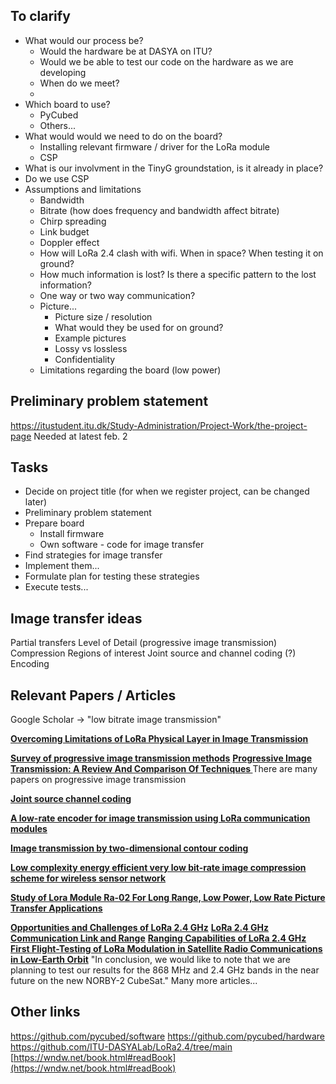 ## To clarify
- What would our process be?
	- Would the hardware be at DASYA on ITU?
	- Would we be able to test our code on the hardware as we are developing
	- When do we meet?
	- 
- Which board to use?
	- PyCubed
	- Others...
- What would would we need to do on the board?
	- Installing relevant firmware / driver for the LoRa module
	- CSP
- What is our involvment in the TinyG groundstation, is it already in place?
- Do we use CSP
- Assumptions and limitations
	- Bandwidth
	- Bitrate (how does frequency and bandwidth affect bitrate)
	- Chirp spreading
	- Link budget
	- Doppler effect
	- How will LoRa 2.4 clash with wifi. When in space? When testing it on ground?
	- How much information is lost? Is there a specific pattern to the lost information?
	- One way or two way communication?
	- Picture...
		- Picture size / resolution
		- What would they be used for on ground?
		- Example pictures
		- Lossy vs lossless
		- Confidentiality
	- Limitations regarding the board (low power)

## Preliminary problem statement
https://itustudent.itu.dk/Study-Administration/Project-Work/the-project-page
Needed at latest feb. 2
## Tasks
- Decide on project title (for when we register project, can be changed later)
- Preliminary problem statement
- Prepare board
	- Install firmware
	- Own software - code for image transfer
- Find strategies for image transfer
- Implement them...
- Formulate plan for testing these strategies
- Execute tests...

## Image transfer ideas

Partial transfers
Level of Detail (progressive image transmission)
Compression
Regions of interest
Joint source and channel coding (?)
Encoding

## Relevant Papers / Articles

Google Scholar -> "low bitrate image transmission"

**[Overcoming Limitations of LoRa Physical Layer in Image Transmission](https://www.mdpi.com/1424-8220/18/10/3257)**

**[Survey of progressive image transmission methods](https://onlinelibrary.wiley.com/doi/abs/10.1002/(SICI)1098-1098(1999)10:1%3C3::AID-IMA2%3E3.0.CO;2-E)**
**[Progressive Image Transmission: A Review And Comparison Of Techniques ](https://www.spiedigitallibrary.org/journals/optical-engineering/volume-26/issue-7/267581/Progressive-Image-Transmission-A-Review-And-Comparison-Of-Techniques/10.1117/12.7974121.short?SSO=1)**
There are many papers on progressive image transmission

**[Joint source channel coding](https://www.sciencedirect.com/topics/computer-science/joint-source-channel-coding)**

**[A low-rate encoder for image transmission using LoRa communication modules](https://link.springer.com/article/10.1007/s41870-022-01077-7)**

**[Image transmission by two-dimensional contour coding](https://ieeexplore.ieee.org/abstract/document/1447420)**

**[Low complexity energy efficient very low bit-rate image compression scheme for wireless sensor network](https://www.sciencedirect.com/science/article/pii/S0020019013001750)**

**[Study of Lora Module Ra-02 For Long Range, Low Power, Low Rate Picture Transfer Applications](https://iopscience.iop.org/article/10.1088/1742-6596/1845/1/012054/meta)**

**[Opportunities and Challenges of LoRa 2.4 GHz](https://ieeexplore.ieee.org/abstract/document/10049306)**
**[LoRa 2.4 GHz Communication Link and Range](https://www.mdpi.com/1424-8220/20/16/4366)**
**[Ranging Capabilities of LoRa 2.4 GHz](https://ieeexplore.ieee.org/abstract/document/9221049)**
**[First Flight-Testing of LoRa Modulation in Satellite Radio Communications in Low-Earth Orbit](https://ieeexplore.ieee.org/abstract/document/9895236)**
"In conclusion, we would like to note that we are planning to test our results for the 868 MHz and 2.4 GHz bands in the near future on the new NORBY-2 CubeSat."
Many more articles...
## Other links

https://github.com/pycubed/software
https://github.com/pycubed/hardware
https://github.com/ITU-DASYALab/LoRa2.4/tree/main
[https://wndw.net/book.html#readBook](https://wndw.net/book.html#readBook)
